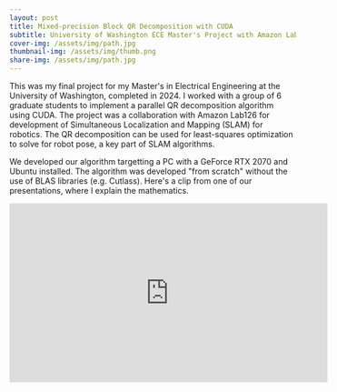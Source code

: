 ```yaml
---
layout: post
title: Mixed-precision Block QR Decomposition with CUDA
subtitle: University of Washington ECE Master's Project with Amazon Lab126
cover-img: /assets/img/path.jpg
thumbnail-img: /assets/img/thumb.png
share-img: /assets/img/path.jpg
---
```


This was my final project for my Master's in Electrical Engineering at the University of Washington, completed in 2024. I worked with a group of 6 graduate students to implement a parallel QR decomposition algorithm using CUDA. The project was a collaboration with Amazon Lab126 for development of Simultaneous Localization and Mapping (SLAM) for robotics. The QR decomposition can be used for least-squares optimization to solve for robot pose, a key part of SLAM algorithms.

We developed our algorithm targetting a PC with a GeForce RTX 2070 and Ubuntu installed. The algorithm was developed "from scratch" without the use of BLAS libraries (e.g. Cutlass). Here's a clip from one of our presentations, where I explain the mathematics.

<iframe width="560" height="315" src="https://www.youtube.com/embed/xfnWfB8IjI4?si=5o4oonn5AJcG-vv7" title="YouTube video player" frameborder="0" allow="accelerometer; autoplay; clipboard-write; encrypted-media; gyroscope; picture-in-picture; web-share" referrerpolicy="strict-origin-when-cross-origin" allowfullscreen></iframe>
